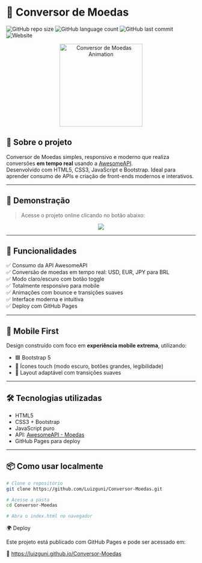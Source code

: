 
# 💱 Conversor de Moedas

![GitHub repo size](https://img.shields.io/github/repo-size/Luizguni/Conversor-Moedas?color=blue&style=flat-square)
![GitHub language count](https://img.shields.io/github/languages/count/Luizguni/Conversor-Moedas?style=flat-square)
![GitHub last commit](https://img.shields.io/github/last-commit/Luizguni/Conversor-Moedas?style=flat-square)
![Website](https://img.shields.io/website?url=https://luizguni.github.io/Conversor-Moedas&style=flat-square)

<p align="center">
  <img src="https://user-images.githubusercontent.com/111723010/233848759-28f6ac3f-cf62-4044-8603-f7c8fd80448c.gif" width="220" alt="Conversor de Moedas Animation"/>
</p>

## 🧠 Sobre o projeto

Conversor de Moedas simples, responsivo e moderno que realiza conversões **em tempo real** usando a [AwesomeAPI](https://docs.awesomeapi.com.br/api-de-moedas).  
Desenvolvido com HTML5, CSS3, JavaScript e Bootstrap. Ideal para aprender consumo de APIs e criação de front-ends modernos e interativos.

---

## 🚀 Demonstração

> Acesse o projeto online clicando no botão abaixo:

<p align="center">
  <a href="https://luizguni.github.io/Conversor-Moedas" target="_blank">
    <img src="https://img.shields.io/badge/🔗%20Ver%20Online-2ecc71?style=for-the-badge&logo=google-chrome&logoColor=white"/>
  </a>
</p>

---

## 🧩 Funcionalidades

✅ Consumo da API AwesomeAPI  
✅ Conversão de moedas em tempo real: USD, EUR, JPY para BRL  
✅ Modo claro/escuro com botão toggle  
✅ Totalmente responsivo para mobile  
✅ Animações com bounce e transições suaves  
✅ Interface moderna e intuitiva  
✅ Deploy com GitHub Pages

---

## 📱 Mobile First

Design construído com foco em **experiência mobile extrema**, utilizando:

- 🟦 Bootstrap 5  
- 📱 Ícones touch (modo escuro, botões grandes, legibilidade)
- 💫 Layout adaptável com transições suaves

---

## 🛠️ Tecnologias utilizadas

- HTML5  
- CSS3 + Bootstrap  
- JavaScript puro  
- API: [AwesomeAPI - Moedas](https://docs.awesomeapi.com.br/api-de-moedas)  
- GitHub Pages para deploy

---

## 📦 Como usar localmente

```bash
# Clone o repositório
git clone https://github.com/Luizguni/Conversor-Moedas.git

# Acesse a pasta
cd Conversor-Moedas

# Abra o index.html no navegador

```
🌍 Deploy

 Este projeto está publicado com GitHub Pages e pode ser acessado em:
 
🔗 https://luizguni.github.io/Conversor-Moedas

